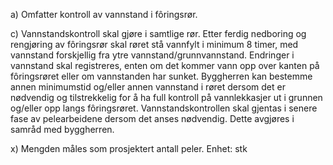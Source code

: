 a) Omfatter kontroll av vannstand i fôringsrør.

c) Vannstandskontroll skal gjøre i samtlige rør. Etter ferdig nedboring og rengjøring av fôringsrør skal røret stå vannfylt i minimum 8 timer, med vannstand forskjellig fra ytre vannstand/grunnvannstand. Endringer i vannstand skal registreres, enten om det kommer vann opp over kanten på fôringsrøret eller om vannstanden har sunket.
Byggherren kan bestemme annen minimumstid og/eller annen vannstand i røret dersom det er nødvendig og tilstrekkelig for å ha full kontroll på vannlekkasjer ut i grunnen og/eller opp langs fôringsrøret.
Vannstandskontrollen skal gjentas i senere fase av pelearbeidene dersom det anses nødvendig. Dette avgjøres i samråd med byggherren.

x) Mengden måles som prosjektert antall peler. Enhet: stk


